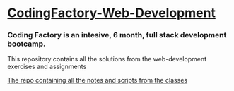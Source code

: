 <h1><a href="https://codingfactory.aueb.gr/">CodingFactory-Web-Development</a></h1>

<h3>Coding Factory is an intesive, 6 month, full stack development bootcamp.</h3>

<p>This repository contains all the solutions from the web-development exercises and assignments</p>

<a href="https://github.com/JohnNtirintis/CodingFactory-Web-Development">The repo containing all the notes and scripts from the classes</a>


